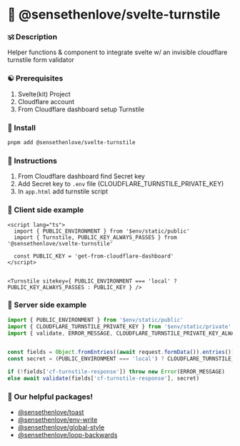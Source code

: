 # 🙏 @sensethenlove/svelte-turnstile


### 🕉 Description
Helper functions & component to integrate svelte w/ an invisible cloudflare turnstile form validator

### ☯️ Prerequisites
1. Svelte(kit) Project
1. Cloudflare account
1. From Cloudflare dashboard setup Turnstile

### 💞 Install
```bash
pnpm add @sensethenlove/svelte-turnstile
```

### 🧡 Instructions
1. From Cloudflare dashboard find Secret key
1. Add Secret key to `.env` file (CLOUDFLARE_TURNSTILE_PRIVATE_KEY)
1. In `app.html` add turnstile script

### 💛 Client side example
```svelte
<script lang="ts">
  import { PUBLIC_ENVIRONMENT } from '$env/static/public'
  import { Turnstile, PUBLIC_KEY_ALWAYS_PASSES } from '@sensethenlove/svelte-turnstile'

  const PUBLIC_KEY = 'get-from-cloudflare-dashboard'
</script>


<Turnstile sitekey={ PUBLIC_ENVIRONMENT === 'local' ? PUBLIC_KEY_ALWAYS_PASSES : PUBLIC_KEY } />
```

### 💙 Server side example
```ts
import { PUBLIC_ENVIRONMENT } from '$env/static/public'
import { CLOUDFLARE_TURNSTILE_PRIVATE_KEY } from '$env/static/private'
import { validate, ERROR_MESSAGE, CLOUDFLARE_TURNSTILE_PRIVATE_KEY_ALWAYS_PASSES } from '@sensethenlove/svelte-turnstile'


const fields = Object.fromEntries((await request.formData()).entries())
const secret = (PUBLIC_ENVIRONMENT === 'local') ? CLOUDFLARE_TURNSTILE_PRIVATE_KEY_ALWAYS_PASSES : CLOUDFLARE_TURNSTILE_PRIVATE_KEY

if (!fields['cf-turnstile-response']) throw new Error(ERROR_MESSAGE)
else await validate(fields['cf-turnstile-response'], secret)
```

### 💖 Our helpful packages!
* [@sensethenlove/toast](https://www.npmjs.com/package/@sensethenlove/toast)
* [@sensethenlove/env-write](https://www.npmjs.com/package/@sensethenlove/env-write)
* [@sensethenlove/global-style](https://www.npmjs.com/package/@sensethenlove/global-style)
* [@sensethenlove/loop-backwards](https://www.npmjs.com/package/@sensethenlove/loop-backwards)

